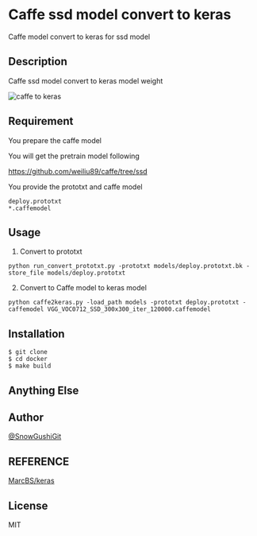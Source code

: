 # Caffe ssd model convert to keras

Caffe model convert to keras for ssd model

## Description

Caffe ssd model convert to keras model weight

![caffe to keras](https://d26dzxoao6i3hh.cloudfront.net/items/0v2j2c402o0e3J3r0x0B/Screenshot%20from%202017-07-18%2008%3A47%3A54.png)

## Requirement

You prepare the caffe model

You will get the pretrain model following

https://github.com/weiliu89/caffe/tree/ssd

You provide the prototxt and caffe model

```
deploy.prototxt
*.caffemodel
```

## Usage

1. Convert to prototxt

```
python run_convert_prototxt.py -prototxt models/deploy.prototxt.bk -store_file models/deploy.prototxt
```

2. Convert to Caffe model to keras model

```
python caffe2keras.py -load_path models -prototxt deploy.prototxt -caffemodel VGG_VOC0712_SSD_300x300_iter_120000.caffemodel
```

## Installation

    $ git clone
    $ cd docker
    $ make build

## Anything Else


## Author

[@SnowGushiGit](https://twitter.com/SnowGushiGit)

## REFERENCE

[MarcBS/keras](https://github.com/MarcBS/keras/tree/master/keras/caffe)

## License

MIT

```

```

